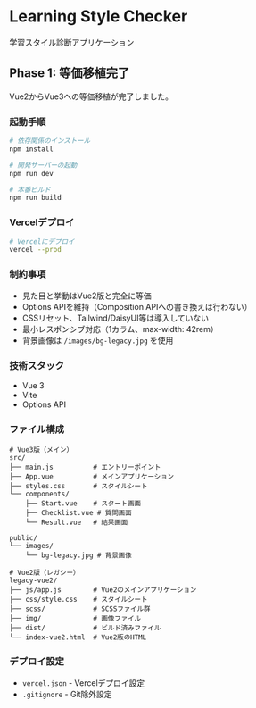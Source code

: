 # Learning Style Checker

学習スタイル診断アプリケーション

## Phase 1: 等価移植完了

Vue2からVue3への等価移植が完了しました。

### 起動手順

```bash
# 依存関係のインストール
npm install

# 開発サーバーの起動
npm run dev

# 本番ビルド
npm run build
```

### Vercelデプロイ

```bash
# Vercelにデプロイ
vercel --prod
```

### 制約事項

- 見た目と挙動はVue2版と完全に等価
- Options APIを維持（Composition APIへの書き換えは行わない）
- CSSリセット、Tailwind/DaisyUI等は導入していない
- 最小レスポンシブ対応（1カラム、max-width: 42rem）
- 背景画像は `/images/bg-legacy.jpg` を使用

### 技術スタック

- Vue 3
- Vite
- Options API

### ファイル構成

```
# Vue3版（メイン）
src/
├── main.js          # エントリーポイント
├── App.vue          # メインアプリケーション
├── styles.css       # スタイルシート
└── components/
    ├── Start.vue    # スタート画面
    ├── Checklist.vue # 質問画面
    └── Result.vue   # 結果画面

public/
└── images/
    └── bg-legacy.jpg # 背景画像

# Vue2版（レガシー）
legacy-vue2/
├── js/app.js        # Vue2のメインアプリケーション
├── css/style.css    # スタイルシート
├── scss/            # SCSSファイル群
├── img/             # 画像ファイル
├── dist/            # ビルド済みファイル
└── index-vue2.html  # Vue2版のHTML
```

### デプロイ設定

- `vercel.json` - Vercelデプロイ設定
- `.gitignore` - Git除外設定
